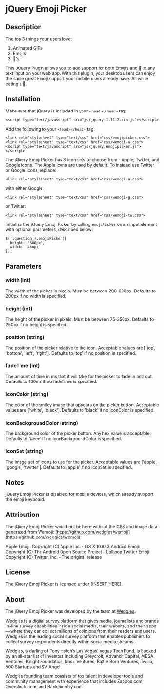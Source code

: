 # jQuery Emoji Picker #

## Description ##

The top 3 things your users love:

1. Animated GIFs
2. Emojis
3. 🍩's

This JQuery Plugin allows you to add support for both Emojis and 🍩 to any text input on your web app.  With this plugin, your desktop users can enjoy the same great Emoji support your mobile users already have. All while eating a 🍩.

## Installation ##

Make sure that jQuery is included in your `<head></head>` tag:

	<script type="text/javascript" src="js/jquery-1.11.2.min.js"></script>

Add the following to your `<head></head>` tag:

	<link rel="stylesheet" type="text/css" href="css/emojipicker.css">
	<link rel="stylesheet" type="text/css" href="css/wemoji-a.css">
	<script type="text/javascript" src="js/jquery.emojipicker.js"></script>

The jQuery Emoji Picker has 3 icon sets to choose from - Apple, Twitter, and Google icons. The Apple icons are used by default. To instead use Twitter or Google icons, replace:

	<link rel="stylesheet" type="text/css" href="css/wemoji-a.css">

with either Google:

	<link rel="stylesheet" type="text/css" href="css/wemoji-g.css">

or Twitter:

	<link rel="stylesheet" type="text/css" href="css/wemoji-tw.css">

Initialize the jQuery Emoji Picker by calling `emojiPicker` on an input element with optional parameters, described below:

	$('.question').emojiPicker({
	  height: '300px',
	  width: '450px'
	});

## Parameters ##

### width (int) ###
The width of the picker in pixels. Must be between 200-600px. Defaults to 200px if no width is specified.

### height (int) ###
The height of the picker in pixels. Must be between 75-350px. Defaults to 250px if no height is specified.

### position (string) ###
The position of the picker relative to the icon. Acceptable values are ['top', 'bottom', 'left', 'right']. Defaults to 'top' if no position is specified.

### fadeTime (int) ###
The amount of time in ms that it will take for the picker to fade in and out. Defaults to 100ms if no fadeTime is specified.

### iconColor (string) ###
The color of the smiley image that appears on the picker button. Acceptable values are ['white', 'black']. Defaults to 'black' if no iconColor is specified.

### iconBackgroundColor (string) ###
The background color of the picker button. Any hex value is acceptable. Defaults to '#eee' if no iconBackgroundColor is specified.

### iconSet (string) ###
The image set of icons to use for the picker. Acceptable values are ['apple', 'google', 'twitter']. Defaults to 'apple' if no iconSet is specified.

## Notes ##

jQuery Emoji Picker is disabled for mobile devices, which already support the emoji keyboard.

## Attribution ##

The jQuery Emoji Picker would not be here without the CSS and image data generated from Wemoji:
[https://github.com/wedgies/wemoji](https://github.com/wedgies/wemoji)

Apple Emoji: Copyright (C) Apple Inc. - OS X 10.10.3
Android Emoji: Copyright (C) The Android Open Source Project - Lollipop
Twitter Emoji Copyright (C) Twitter, Inc. - The original release

## License ##

The jQuery Emoji Picker is licensed under [INSERT HERE].

## About ##

The jQuery Emoji Picker was developed by the team at [Wedgies](http://www.wedgies.com).

Wedgies is a digital survey platform that gives media, journalists and brands in-line survey capabilities inside social media, their website, and their apps — where they can collect millions of opinions from their readers and users. Wedgies is the leading social survey platform that enables publishers to collect survey respondents directly within social media streams.

Wedgies, a darling of Tony Hsieh’s Las Vegas’ Vegas Tech Fund, is backed by an all-star list of investors including Greycroft, Advancit Capital, MESA Ventures, Knight Foundation, kbs+ Ventures, Battle Born Ventures, Twilio, 500 Startups and SV Angel.

Wedgies founding team consists of top talent in developer tools and community management with experience that includes Zappos.com, Overstock.com, and Backcountry.com.
